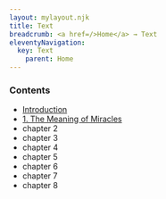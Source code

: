```yaml
---
layout: mylayout.njk
title: Text
breadcrumb: <a href=/>Home</a> → Text
eleventyNavigation:
  key: Text
	parent: Home
---
```


### Contents

* [Introduction](/text/introduction)
* [1. The Meaning of Miracles](/text/1-the-meaning-of-miracles)
* chapter 2
* chapter 3
* chapter 4
* chapter 5
* chapter 6
* chapter 7
* chapter 8


